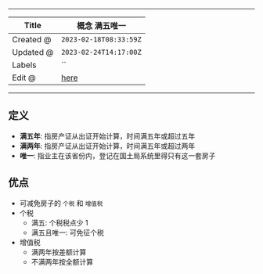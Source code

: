 -----

| Title     | 概念 满五唯一                                         |
| --------- | ----------------------------------------------- |
| Created @ | `2023-02-18T08:33:59Z`                          |
| Updated @ | `2023-02-24T14:17:00Z`                          |
| Labels    | \`\`                                            |
| Edit @    | [here](https://github.com/junxnone/F/issues/47) |

-----

## 定义

  - **满五年**: 指房产证从出证开始计算，时间满五年或超过五年
  - **满两年**: 指房产证从出证开始计算，时间满五年或超过两年
  - **唯一**: 指业主在该省份内，登记在国土局系统里得只有这一套房子

## 优点

  - 可减免房子的 `个税` 和 `增值税`
  - 个税
      - 满五: 个税税点少 $1 %$
      - 满五且唯一: 可免征个税
  - 增值税
      - 满两年按差额计算
      - 不满两年按全额计算
